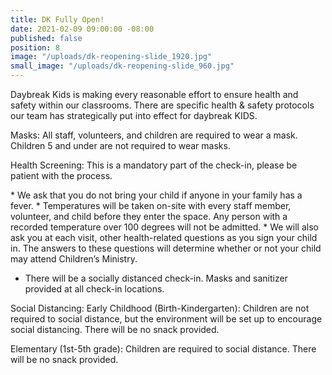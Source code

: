 ```yaml
---
title: DK Fully Open!
date: 2021-02-09 09:00:00 -08:00
published: false
position: 8
image: "/uploads/dk-reopening-slide_1920.jpg"
small_image: "/uploads/dk-reopening-slide_960.jpg"
---
```


Daybreak Kids is making every reasonable effort to ensure health and safety within our classrooms. There are specific health & safety protocols our team has strategically put into effect for daybreak KIDS.

Masks: All staff, volunteers, and children are required to wear a mask. Children 5 and under are not required to wear masks. 

Health Screening: This is a mandatory part of the check-in, please be patient with the process.

* We ask that you do not bring your child if anyone in your family has a fever. 
* Temperatures will be taken on-site with every staff member, volunteer, and child before they enter the space. Any person with a recorded temperature over 100 degrees will not be admitted. 
* We will also ask you at each visit, other health-related questions as you sign your child in.  The answers to these questions will determine whether or not your child may attend Children’s Ministry.
* There will be a socially distanced check-in. Masks and sanitizer provided at all check-in locations.

Social Distancing: 
Early Childhood (Birth-Kindergarten): Children are not required to social distance, but the environment will be set up to encourage social distancing. There will be no snack provided.

Elementary (1st-5th grade): Children are required to social distance. There will be no snack provided. 
